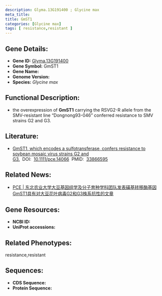 ```yaml
---
description: Glyma.13G191400 ; Glycine max
meta_title:
title: GmST1
categories: [Glycine max]
tags: [ resistance,resistant ]
---
```


## Gene Details:
- **Gene ID:**	[Glyma.13G191400]()
- **Gene Symbol:** GmST1
- **Gene Name:** 
- **Genome Version:** []()
- **Species:** *Glycine max*

## Functional Description:
   - the overexpression of **GmST1** carrying the RSVG2-R allele from the SMV-resistant line “Dongnong93-046” conferred resistance to SMV strains G2 and G3.

## Literature:
   - [GmST1, which encodes a sulfotransferase, confers resistance to soybean mosaic virus strains G2 and G3.]( https://onlinelibrary.wiley.com/doi/full/10.1111/pce.14066)&nbsp;&nbsp;DOI:&nbsp;&nbsp;[10.1111/pce.14066](https://onlinelibrary.wiley.com/doi/full/10.1111/pce.14066)&nbsp;&nbsp;PMID:&nbsp;&nbsp;[33866595](https://pubmed.ncbi.nlm.nih.gov/33866595/)

## Related News:
   - [PCE | 东北农业大学大豆基因组学及分子育种学科团队发表磺基转移酶基因GmST1具有对大豆花叶病毒G2和G3株系抗性的文章](https://mp.weixin.qq.com/s?__biz=Mzg3MDEwNDEyMg==&mid=2247508862&idx=7&sn=1cd2da2e7b5c7b46b55fb0b0fa2fa22f&chksm=ce900e2bf9e7873dc46e2db403e8d54b69039fb998e5ec7db00a147982d4ff00a12d7bb8806b&scene=27#wechat_redirect)

## Gene Resources:
- **NCBI ID:** [](https://www.ncbi.nlm.nih.gov/gene/?term=)
- **UniProt accessions:** [](https://www.uniprot.org/uniprotkb//entry)

## Related Phenotypes:
resistance,resistant

## Sequences:
- **CDS Sequence:**
- **Protein Sequence:**
